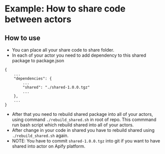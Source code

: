 # Example: How to share code between actors

## How to use

- You can place all your share code to share folder.
- In each of your actor you need to add dependency to this shared package to package.json
```
{
	...
	"dependencies": {
		...
		"shared": "./shared-1.0.0.tgz"
		...
	},
	...
}
```
- After that you need to rebuild shared package into all of your actors, using command `./rebuild_shared.sh` in root of repo.
This commmand run bash script which rebuild shared into all of your actors.
- After change in your code in shared you have to rebuild shared using `./rebuild_shared.sh` again.
- NOTE: You have to commit `shared-1.0.0.tgz` into git if you want to have shared into actor on Apify platform.
